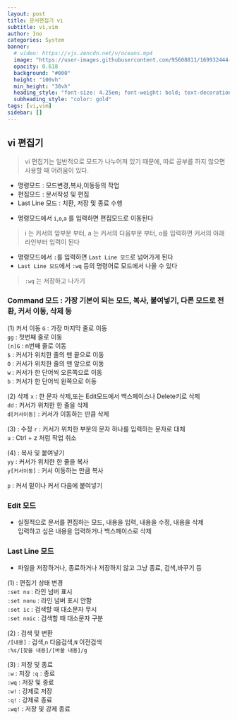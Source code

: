 ```yaml
---
layout: post
title: 문서편집기 vi
subtitle: vi,vim
author: Ino
categories: System
banner:
  # video: https://vjs.zencdn.net/v/oceans.mp4
  image: "https://user-images.githubusercontent.com/95608811/169932444-32124c9a-4013-4864-acf7-59a3db654886.png"
  opacity: 0.618
  background: "#000"
  height: "100vh"
  min_height: "38vh"
  heading_style: "font-size: 4.25em; font-weight: bold; text-decoration: underline"
  subheading_style: "color: gold"
tags: [vi,vim]
sidebar: []
---   
```

## vi 편집기
> vi 편집기는 일반적으로 모드가 나누어져 있기 때문에, 따로 공부를 하지 않으면 사용할 때 어려움이 있다.    

- 명령모드 : 모드변경,복사,이동등의 작업    
- 편집모드 : 문서작성 및 편집   
- Last Line 모드 : 치환, 저장 및 종료 수행    

* 명령모드에서 `i`,`o`,`a` 를 입력하면 편집모드로 이동된다    
> i 는 커서의 앞부분 부터, a 는 커서의 다음부분 부터, o를 입력하면 커서의 아래라인부터 입력이 된다    
* 명령모드에서 `:`를 입력하면 `Last Line 모드`로 넘어가게 된다    
* `Last Line 모드`에서 `:wq` 등의 명령어로 모드에서 나올 수 있다    
> `:wq` 는 저장하고 나가기

### Command 모드 : 가장 기본이 되는 모드, 복사, 붙여넣기, 다른 모드로 전환, 커서 이동, 삭제 등

(1) 커서 이동
`G` : 가장 마지막 줄로 이동   
`gg` : 첫번째 줄로 이동   
`[n]G` : n번째 줄로 이동    
`$` : 커서가 위치한 줄의 맨 끝으로 이동     
`O` : 커서가 위치한 줄의 맨 앞으로 이동     
`w` : 커서가 한 단어씩 오른쪽으로 이동    
`b` : 커서가 한 단어씩 왼쪽으로 이동    

(2) 삭제
`x` : 한 문자 삭제,또는 Edit모드에서 백스페이스나 Delete키로 삭제   
`dd` : 커서가 위치한 한 줄을 삭제   
`d[커서이동]` : 커서가 이동하는 만큼 삭제     

(3) : 수정
`r` : 커서가 위치한 부분의 문자 하나를 입력하는 문자로 대체   
`u` : Ctrl + z 처럼 작업 취소   

(4) : 복사 및 붙여넣기    
`yy` : 커서가 위치한 한 줄을 복사   
`y[커서이동]` : 커서 이동하는 만큼 복사   
    
`p` : 커서 밑이나 커서 다음에 붙여넣기    

### Edit 모드
* 실질적으로 문서를 편집하는 모드, 내용을 입력, 내용을 수정, 내용을 삭제    
입력하고 싶은 내용을 입력하거나 백스페이스로 삭제   


### Last Line 모드    
* 파일을 저장하거나, 종료하거나 저장하지 않고 그냥 종료, 검색,바꾸기 등     

(1) : 편집기 상태 변경    
`:set nu` : 라인 넘버 표시    
`:set nonu` : 라인 넘버 표시 안함     
`:set ic` : 검색할 때 대소문자 무시     
`:set noic` : 검색할 때 대소문자 구분     

(2) : 검색 및 변환    
`/[내용]` : 검색,`n` 다음검색,`N` 이전검색    
`:%s/[찾을 내용]/[바꿀 내용]/g`   

(3) : 저장 및 종료    
`:w` : 저장
`:q` : 종료   
`:wq` : 저장 및 종료    
`:w!` : 강제로 저장     
`:q!` : 강제로 종료     
`:wq!` : 저장 및 강제 종료    